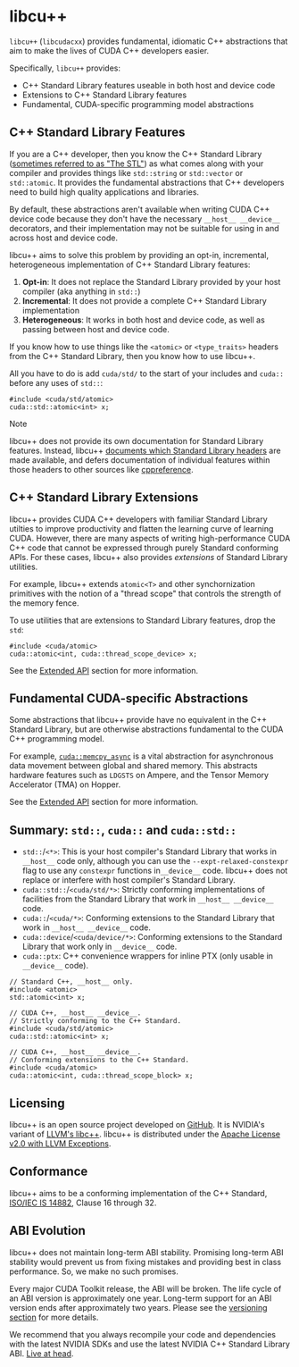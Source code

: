 # libcu++

`libcu++` (`libcudacxx`) provides fundamental, idiomatic C++ abstractions that aim to make the lives of CUDA C++ developers easier.

Specifically, `libcu++` provides:
- C++ Standard Library features useable in both host and device code 
- Extensions to C++ Standard Library features
- Fundamental, CUDA-specific programming model abstractions

## C++ Standard Library Features

If you are a C++ developer, then you know the C++ Standard Library ([sometimes referred to as "The STL"](https://stackoverflow.com/questions/5205491/whats-the-difference-between-stl-and-c-standard-library)) as what comes along with your compiler and provides things like `std::string` or `std::vector` or `std::atomic`.
It provides the fundamental abstractions that C++ developers need to build high quality applications and libraries.

By default, these abstractions aren't available when writing CUDA C++ device code because they don't have the necessary `__host__ __device__` decorators, and their implementation may not be suitable for using in and across host and device code. 

libcu++ aims to solve this problem by providing an opt-in, incremental, heterogeneous implementation of C++ Standard Library features:
1. **Opt-in**: It does not replace the Standard Library provided by your host compiler (aka anything in `std::`)
2. **Incremental**: It does not provide a complete C++ Standard Library implementation
3. **Heterogeneous**: It works in both host and device code, as well as passing between host and device code.

If you know how to use things like the `<atomic>` or `<type_traits>` headers from the C++ Standard Library, then you know how to use libcu++.

All you have to do is add `cuda/std/` to the start of your includes and `cuda::` before any uses of `std::`:

```cuda
#include <cuda/std/atomic>
cuda::std::atomic<int> x;
```

> [!NOTE]
> libcu++ does not provide its own documentation for Standard Library features. 
> Instead, libcu++ [documents which Standard Library headers](https://nvidia.github.io/cccl/libcudacxx/standard_api.html) are made available, and defers documentation of individual features within those headers to other sources like [cppreference](https://en.cppreference.com/w/).

## C++ Standard Library Extensions

libcu++ provides CUDA C++ developers with familiar Standard Library utilties to improve productivity and flatten the learning curve of learning CUDA.
However, there are many aspects of writing high-performance CUDA C++ code that cannot be expressed through purely Standard conforming APIs.
For these cases, libcu++ also provides _extensions_ of Standard Library utilities. 

For example, libcu++ extends `atomic<T>` and other synchornization primitives with the notion of a "thread scope" that controls the strength of the memory fence. 

To use utilities that are extensions to Standard Library features, drop the `std`:
```cuda
#include <cuda/atomic>
cuda::atomic<int, cuda::thread_scope_device> x;
```

See the [Extended API](extended_api.md) section for more information. 

## Fundamental CUDA-specific Abstractions

Some abstractions that libcu++ provide have no equivalent in the C++ Standard Library, but are otherwise abstractions fundamental to the CUDA C++ programming model.

For example, [`cuda::memcpy_async`](extended_api/asynchronous_operations/memcpy_async.md) is a vital abstraction for asynchronous data movement between global and shared memory.
This abstracts hardware features such as `LDGSTS` on Ampere, and the Tensor Memory Accelerator (TMA) on Hopper. 

See the [Extended API](extended_api.md) section for more information. 

## Summary: `std::`, `cuda::` and `cuda::std::`

* `std::`/`<*>`: This is your host compiler's Standard Library that works in `__host__` code only, although you can use the `--expt-relaxed-constexpr` flag to use any `constexpr` functions in`__device__` code. libcu++ does not replace or interfere with host compiler's Standard Library.
* `cuda::std::`/`<cuda/std/*>`: Strictly conforming implementations of
      facilities from the Standard Library that work in `__host__ __device__`
      code.
* `cuda::`/`<cuda/*>`: Conforming extensions to the Standard Library that work in `__host__ __device__` code.
* `cuda::device`/`<cuda/device/*>`: Conforming extensions to the Standard Library that work only in `__device__` code.
* `cuda::ptx`: C++ convenience wrappers for inline PTX (only usable in `__device__` code). 

```cuda
// Standard C++, __host__ only.
#include <atomic>
std::atomic<int> x;

// CUDA C++, __host__ __device__.
// Strictly conforming to the C++ Standard.
#include <cuda/std/atomic>
cuda::std::atomic<int> x;

// CUDA C++, __host__ __device__.
// Conforming extensions to the C++ Standard.
#include <cuda/atomic>
cuda::atomic<int, cuda::thread_scope_block> x;
```

## Licensing
libcu++ is an open source project developed on [GitHub].
It is NVIDIA's variant of [LLVM's libc++].
libcu++ is distributed under the [Apache License v2.0 with LLVM Exceptions].

## Conformance

libcu++ aims to be a conforming implementation of the C++ Standard, [ISO/IEC IS 14882], Clause 16 through 32.

## ABI Evolution

libcu++ does not maintain long-term ABI stability.
Promising long-term ABI stability would prevent us from fixing mistakes and
  providing best in class performance.
So, we make no such promises.

Every major CUDA Toolkit release, the ABI will be broken.
The life cycle of an ABI version is approximately one year.
Long-term support for an ABI version ends after approximately two years.
Please see the [versioning section] for more details.

We recommend that you always recompile your code and dependencies with the
  latest NVIDIA SDKs and use the latest NVIDIA C++ Standard Library ABI.
[Live at head].


[GitHub]: https://github.com/nvidia/libcudacxx
[Standard API section]: standard_api.md
[Extended API section]: extended_api.md
[synchronization primitives section]: extended_api/synchronization_primitives.md
[versioning section]: releases/versioning.md
[documentation]: https://nvidia.github.io/libcudacxx
[LLVM's libc++]: https://libcxx.llvm.org
[Apache License v2.0 with LLVM Exceptions]: https://llvm.org/LICENSE.txt
[ISO/IEC IS 14882]: https://eel.is/c++draft
[live at head]: https://www.youtube.com/watch?v=tISy7EJQPzI&t=1032s

